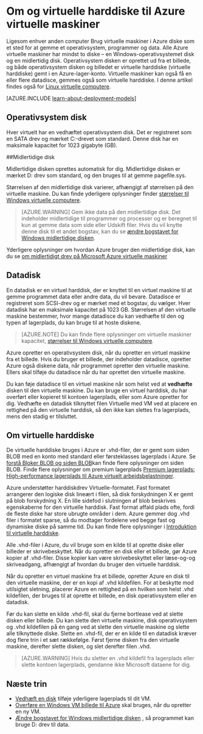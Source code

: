<properties
    pageTitle="Om og virtuelle harddiske for Windows FOS | Microsoft Azure"
    description="Få mere at vide om grundlæggende diske og virtuelle harddiske til Windows virtuelle maskiner i Azure."
    services="virtual-machines-windows"
    documentationCenter=""
    authors="cynthn"
    manager="timlt"
    editor="tysonn"
    tags="azure-resource-manager,azure-service-management"/>

<tags
    ms.service="virtual-machines-windows"
    ms.workload="infrastructure-services"
    ms.tgt_pltfrm="vm-windows"
    ms.devlang="na"
    ms.topic="article"
    ms.date="09/27/2016"
    ms.author="cynthn"/>

# <a name="about-disks-and-vhds-for-azure-virtual-machines"></a>Om og virtuelle harddiske til Azure virtuelle maskiner

Ligesom enhver anden computer Brug virtuelle maskiner i Azure diske som et sted for at gemme et operativsystem, programmer og data. Alle Azure virtuelle maskiner har mindst to diske – en Windows-operativsystemet disk og en midlertidig disk. Operativsystem disken er oprettet ud fra et billede, og både operativsystem disken og billedet er virtuelle harddiske (virtuelle harddiske) gemt i en Azure-lager-konto. Virtuelle maskiner kan også få en eller flere datadisce, gemmes også som virtuelle harddiske. I denne artikel findes også for [Linux virtuelle computere](virtual-machines-linux-about-disks-vhds.md).

[AZURE.INCLUDE [learn-about-deployment-models](../../includes/learn-about-deployment-models-both-include.md)]



## <a name="operating-system-disk"></a>Operativsystem disk

Hver virtuelt har en vedhæftet operativsystem disk. Det er registreret som en SATA drev og mærket C:-drevet som standard. Denne disk har en maksimale kapacitet for 1023 gigabyte (GB). 

##<a name="temporary-disk"></a>Midlertidige disk

Midlertidige disken oprettes automatisk for dig. Midlertidige disken er mærket D: drev som standard, og den bruges til at gemme pagefile.sys. 

Størrelsen af den midlertidige disk varierer, afhængigt af størrelsen på den virtuelle maskine. Du kan finde yderligere oplysninger finder [størrelser til Windows virtuelle computere](virtual-machines-windows-sizes.md).

>[AZURE.WARNING] Gem ikke data på den midlertidige disk. Det indeholder midlertidige til programmer og processer og er beregnet til kun at gemme data som side eller Udskift filer. Hvis du vil knytte denne disk til et andet bogstav, kan du se [ændre bogstavet for Windows midlertidige disken](virtual-machines-windows-classic-change-drive-letter.md).

Yderligere oplysninger om hvordan Azure bruger den midlertidige disk, kan du se [om midlertidigt drev på Microsoft Azure virtuelle maskiner](https://blogs.msdn.microsoft.com/mast/2013/12/06/understanding-the-temporary-drive-on-windows-azure-virtual-machines/)

## <a name="data-disk"></a>Datadisk

En datadisk er en virtuel harddisk, der er knyttet til en virtuel maskine til at gemme programmet data eller andre data, du vil bevare. Datadisce er registreret som SCSI-drev og er mærket med et bogstav, du vælger.  Hver datadisk har en maksimale kapacitet på 1023 GB. Størrelsen af den virtuelle maskine bestemmer, hvor mange datadisce du kan vedhæfte til den og typen af lagerplads, du kan bruge til at hoste diskene.

>[AZURE.NOTE] Du kan finde flere oplysninger om virtuelle maskiner kapacitet, [størrelser til Windows virtuelle computere](virtual-machines-windows-sizes.md).

Azure opretter en operativsystem disk, når du opretter en virtuel maskine fra et billede. Hvis du bruger et billede, der indeholder datadisce, opretter Azure også diskene data, når programmet opretter den virtuelle maskine. Ellers skal tilføje du datadisce når du har oprettet den virtuelle maskine.

Du kan føje datadisce til en virtuel maskine når som helst ved at **vedhæfte** disken til den virtuelle maskine. Du kan bruge en virtuel harddisk, du har overført eller kopieret til kontoen lagerplads, eller som Azure opretter for dig. Vedhæfte en datadisk tilknyttet filen Virtuelle med VM ved at placere en rettighed på den virtuelle harddisk, så den ikke kan slettes fra lagerplads, mens den stadig er tilsluttet.

## <a name="about-vhds"></a>Om virtuelle harddiske

De virtuelle harddiske bruges i Azure er .vhd-filer, der er gemt som siden BLOB med en konto med standard eller førsteklasses lagerplads i Azure. Se [forstå Bloker BLOB og siden BLOB](https://msdn.microsoft.com/library/ee691964.aspx)kan finde flere oplysninger om siden BLOB. Finde flere oplysninger om premium lagerplads [Premium lagerplads: High-performance lagerplads til Azure virtuelt arbejdsbelastninger](../storage/storage-premium-storage.md).

Azure understøtter harddiskdrev Virtuelle-formatet. Fast formatet arrangerer den logiske disk lineært i filen, så disk forskydningen X er gemt på blob forskydning X. En lille sidefod i slutningen af blob beskrives egenskaberne for den virtuelle harddisk. Fast format affald plads ofte, fordi de fleste diske har store ubrugte områder i dem. Azure gemmer dog .vhd filer i formatet sparse, så du modtager fordelene ved begge fast og dynamiske diske på samme tid. Du kan finde flere oplysninger i [Introduktion til virtuelle harddiske](https://technet.microsoft.com/library/dd979539.aspx).

Alle .vhd-filer i Azure, du vil bruge som en kilde til at oprette diske eller billeder er skrivebeskyttet. Når du opretter en disk eller et billede, gør Azure kopier af .vhd-filer. Disse kopier kan være skrivebeskyttet eller læse-og-og skriveadgang, afhængigt af hvordan du bruger den virtuelle harddisk.

Når du opretter en virtuel maskine fra et billede, opretter Azure en disk til den virtuelle maskine, der er en kopi af .vhd kildefilen. For at beskytte mod utilsigtet sletning, placerer Azure en rettighed på en hvilken som helst .vhd kildefilen, der bruges til at oprette et billede, en disk operativsystem eller en datadisk.

Før du kan slette en kilde .vhd-fil, skal du fjerne bortlease ved at slette disken eller billede. Du kan slette den virtuelle maskine, disk operativsystem og .vhd kildefilen på én gang ved at slette den virtuelle maskine og slette alle tilknyttede diske. Slette en .vhd-fil, der er en kilde til en datadisk kræver dog flere trin i et sæt rækkefølge. Først fjerne disken fra den virtuelle maskine, derefter slette disken, og slet derefter filen .vhd.

>[AZURE.WARNING] Hvis du sletter en .vhd kildefil fra lagerplads eller slette kontoen lagerplads, gendanne ikke Microsoft dataene for dig.



## <a name="next-steps"></a>Næste trin
-  [Vedhæft en disk](virtual-machines-windows-attach-disk-portal.md) tilføje yderligere lagerplads til dit VM.
-  [Overføre en Windows VM billede til Azure](virtual-machines-windows-upload-image.md) skal bruges, når du opretter en ny VM.
-  [Ændre bogstavet for Windows midlertidige disken](virtual-machines-windows-classic-change-drive-letter.md) , så programmet kan bruge D: drev til data.
